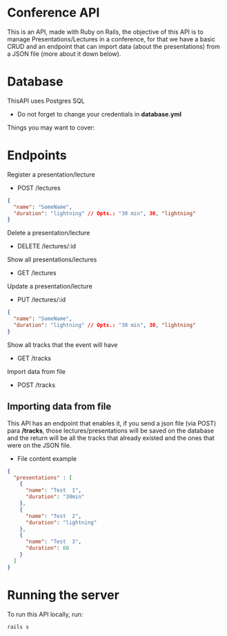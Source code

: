 # Conference API

This is an API, made with Ruby on Rails, the objective of this API is to manage Presentations/Lectures in a conference, for that we have a basic CRUD and an endpoint that can import data (about the presentations) from a JSON file (more about it down below).

# Database
ThisAPI uses Postgres SQL
* Do not forget to change your credentials in __database.yml__

Things you may want to cover:

# Endpoints
Register a presentation/lecture
- POST /lectures
```json
{
  "name": "SomeName",
  "duration": "lightning" // Opts.: "30 min", 30, "lightning"
}
```
Delete a presentation/lecture
- DELETE /lectures/:id

Show all presentations/lectures
- GET /lectures

Update a presentation/lecture
- PUT /lectures/:id
```json
{
  "name": "SomeName",
  "duration": "lightning" // Opts.: "30 min", 30, "lightning"
}
```
Show all tracks that the event will have
- GET /tracks

Import data from file
- POST /tracks

## Importing data from file

This API has an endpoint that enables it, if you send a json file (via POST) para __/tracks__, those lectures/presentations will be saved on the database and the return will be all the tracks that already existed and the ones that were on the JSON file.
- File content example
```json
{
  "presentations" : [
    {
      "name": "Test  1",
      "duration": "30min"
    },
    {
      "name": "Test  2",
      "duration": "lightning"
    },
    {
      "name": "Test  3",
      "duration": 60
    }
  ] 
}
```

# Running the server
To run this API locally, run:
```bash
rails s
```

